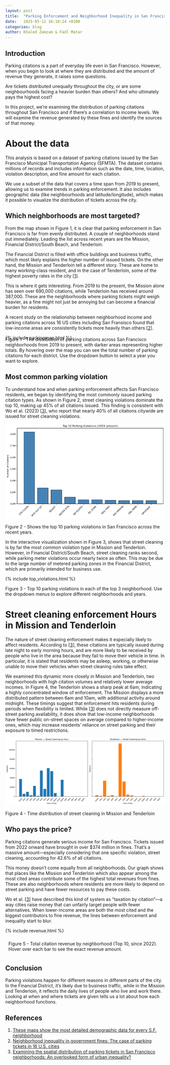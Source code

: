 ```yaml
---
layout: post
title:  "Parking Enforcement and Neighborhood Inequality in San Francisco"
date:   2025-05-12 16:18:24 +0100
categories: blog
author: Khaled Zamzam & Fadl Matar
---
```


## Introduction
Parking citations is a part of everyday life even in San Francisco. However, when you begin to look at where they are distributed and the amount of revenue they generate, it raises some questions.

Are tickets distributed unequally throughout the city, or are some neighbourhoods facing a heavier burden than others? And who ultimately pays the highest cost?

In this project, we’re examining the distribution of parking citations throughout San Francisco and if there’s a correlation to income levels. We will examine the revenue generated by these fines and identify the sources of that money.

# About the data
This analysis is based on a dataset of parking citations issued by the San Francisco Municipal Transportation Agency (SFMTA). The dataset contains millions of records and includes information such as the date, time, location, violation description, and fine amount for each citation.

We use a subset of the data that covers a time span from 2019 to present, allowing us to examine trends in parking enforcement. It also includes geographic data (like neighbourhoods and latitude/longitude), which makes it possible to visualize the distribution of tickets across the city.

## Which neighborhoods are most targeted?

From the map shown in Figure 1, it is clear that parking enforcement in San Francisco is far from evenly distributed. A couple of neighborhoods stand out immediately. Leading the list across recent years are the Mission, Financial District/South Beach, and Tenderloin. 

The Financial District is filled with office buildings and business traffic, which most likely explains the higher number of issued tickets. On the other hand, the Mission and Tenderloin tell a different story. These are home to many working-class resident, and in the case of Tenderloin, some of the highest poverty rates in the city [[1]].

This is where it gets interesting. From 2019 to the present, the Mission alone has seen over 690,000 citations, while Tenderloin has received around 387,000. These are the neighborhoods where parking tickets might weigh heavier, as a fine might not just be annoying but can become a financial burden for residents.

A recent study on the relationship between neighborhood income and parking citations across 16 US cities including San Fransisco found that low-income areas are consistently tickets more heavily than others [[2]]. 


{% include parkingmap.html %}
<br>
<p style="margin-top:-26px; font-size: 14px">Figure 1 - The distribution of parking citations across San Francisco neighborhoods from 2019 to present, with darker areas representing higher totals. By hovering over the map you can see the total number of parking citations for each district. Use the dropdown button to select a year you want to explore.</p>


## Most common parking violation

To understand how and when parking enforcement affects San Francisco residents, we began by identifying the most commonly issued parking citation types. As shown in Figure 2, street cleaning violations dominate the top 10, making up 45% of all citations issued. This finding is consistent with Wo et al. (2023) [[3]], who report that nearly 40% of all citations citywide are issued for street cleaning violations.

![image tooltip here](/assets/top_violations.png)
<p style="font-size: 14px">Figure 2 - Shows the top 10 parking violations in San Francisco across the recent years.</p>

In the interactive visualization shown in Figure 3, shows that street cleaning is by far the most common violation type in Mission and Tenderloin. However, in Financial District/South Beach, street cleaning ranks second, while parking meter violations occur nearly twice as often. This may be due to the large number of metered parking zones in the Financial District, which are primarily intended for business use.

{% include top_violations.html %}
<p style="font-size: 14px">Figure 3 - Top 10 parking violations in each of the top 3 neighborhood. Use the dropdown menus to explore different neighborhoods and years.</p>

# Street cleaning enforcement Hours in Mission and Tenderloin

The nature of street cleaning enforcement makes it especially likely to affect residents. According to [[3]], these citations are typically issued during late night to early morning hours, and are more likely to be received by people who live in the area because they fail to move their vehicle in time. In particular, it is stated that residents may be asleep, working, or otherwise unable to move their vehicles when street cleaning rules take effect.

We examined this dynamic more closely in Mission and Tenderloin, two neighborhoods with high citation volumes and relatively lower average incomes. In Figure 4, the Tenderloin shows a sharp peak at 6am, indicating a highly concentrated window of enforcement. The Mission displays a more distributed pattern between 6am and 10am, with additional activity around midnight. These timings suggest that enforcement hits residents during periods when flexibility is limited.
While [[3]] does not directly measure off-street parking availability, it does show that low-income neighborhoods have fewer public on-street spaces on average compared to higher-income ones, which may increase residents’ reliance on street parking and their exposure to timed restrictions.


![image tooltip here](/assets/street_cleaning_hours.png)
<p style="font-size: 14px">Figure 4 - Time distribution of street cleaning in Mission and Tenderloin</p>

## Who pays the price?
Parking citations generate serious income for San Francisco. Tickets issued from 2022 onward have brought in over $374 million in fines. That’s a massive amount—especially considering that one specific violation, street cleaning, accounting for 42.6% of all citations.

This money doesn’t come equally from all neighborhoods. Our graph shows that places like the Mission and Tenderloin which also appear among the most cited areas contribute some of the highest total revenues from fines. These are also neighborhoods where residents are more likely to depend on street parking and have fewer resources to pay these costs.

Wo et al. [[3]] have described this kind of system as “taxation by citation”—a way cities raise money that can unfairly target people with fewer alternatives. When lower-income areas are both the most cited and the biggest contributors to fine revenue, the lines between enforcement and inequality start to blur.


{% include revenue.html %}

<p style="padding:10px;font-size: 14px">Figure 5 - Total citation revenue by neighborhood (Top 10, since 2022). Hover over each bar to see the exact revenue amount.</p>


## Conclusion
Parking violations happen for different reasons in different parts of the city. In the Financial District, it’s likely due to business traffic, while in the Mission and Tenderloin, it reflects the daily lives of people who live and work there. Looking at when and where tickets are given tells us a lot about how each neighborhood functions.

## References
1. [These maps show the most detailed demographic data for every S.F. neighborhood](https://www.sfchronicle.com/sf/article/san-francisco-neighborhood-data-map-19990995.php)
2. [Neighborhood inequality in government fines: The case of parking tickets in 16 U.S. cities](https://www.sciencedirect.com/science/article/pii/S0264275124004438)
3. [Examining the spatial distribution of parking tickets in San Francisco neighborhoods: An overlooked form of urban inequality?](https://www.tandfonline.com/doi/abs/10.1080/07352166.2023.2239956)


[1]: https://www.sfchronicle.com/sf/article/san-francisco-neighborhood-data-map-19990995.php
[2]: https://www.sciencedirect.com/science/article/pii/S0264275124004438
[3]: https://www.tandfonline.com/doi/abs/10.1080/07352166.2023.2239956